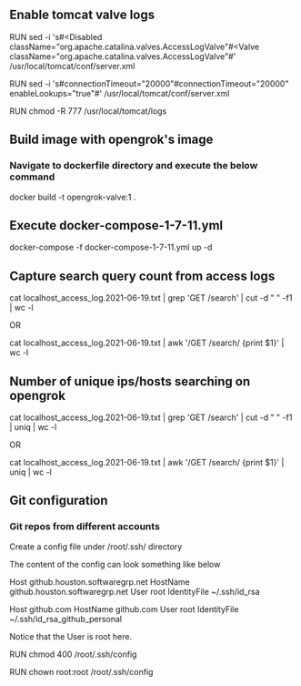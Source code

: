 ## Enable tomcat valve logs

RUN sed -i 's#<Disabled className="org.apache.catalina.valves.AccessLogValve"#<Valve className="org.apache.catalina.valves.AccessLogValve"#' /usr/local/tomcat/conf/server.xml

RUN sed -i 's#connectionTimeout="20000"#connectionTimeout="20000" enableLookups="true"#' /usr/local/tomcat/conf/server.xml

RUN chmod -R 777 /usr/local/tomcat/logs


## Build image with opengrok's image
### Navigate to dockerfile directory and execute the below command

docker build -t opengrok-valve:1 .


## Execute docker-compose-1-7-11.yml

docker-compose -f docker-compose-1-7-11.yml up -d


## Capture search query count from access logs
cat localhost_access_log.2021-06-19.txt | grep 'GET \/search' | cut -d " " -f1 | wc -l

OR

cat localhost_access_log.2021-06-19.txt | awk '/GET \/search/ {print $1}' | wc -l

## Number of unique ips/hosts searching on opengrok
cat localhost_access_log.2021-06-19.txt | grep 'GET \/search' | cut -d " " -f1 | uniq | wc -l

OR

cat localhost_access_log.2021-06-19.txt | awk '/GET \/search/ {print $1}' | uniq | wc -l


## Git configuration

### Git repos from different accounts

Create a config file under /root/.ssh/ directory

The content of the config can look something like below

Host github.houston.softwaregrp.net
HostName github.houston.softwaregrp.net
User root
IdentityFile ~/.ssh/id_rsa

Host github.com
HostName github.com
User root
IdentityFile ~/.ssh/id_rsa_github_personal

Notice that the User is root here. 

RUN chmod 400 /root/.ssh/config

RUN chown root:root /root/.ssh/config